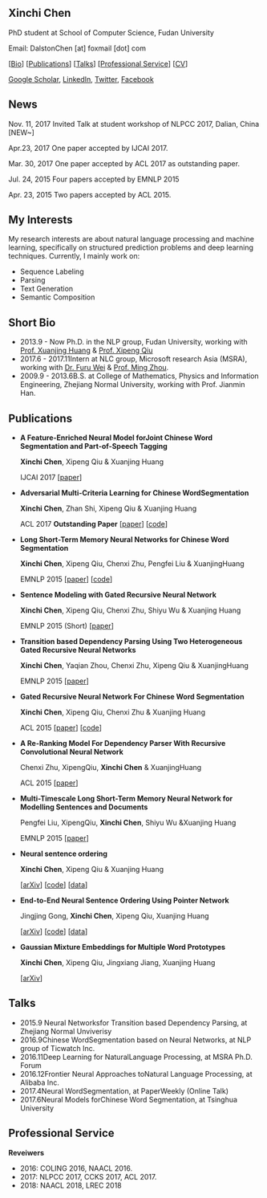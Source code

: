 ## Xinchi Chen

PhD student at School of Computer Science, Fudan University

Email: DalstonChen [at] foxmail [dot] com

[[Bio](#short-bio)]&nbsp;[[Publications](#publications)]&nbsp;[[Talks](#talks)]&nbsp;[[Professional Service](#professional-service)]&nbsp;[[CV](xinchi_cv.pdf)]

[Google Scholar](https://scholar.google.com/citations?user=fPLNGx4AAAAJ&hl=zh-CN), [LinkedIn](https://www.linkedin.com/in/xinchi-chen-b1997bb1/), [Twitter](https://twitter.com/dalstonchen), [Facebook](https://www.facebook.com/dalston.chen)

## News

Nov. 11, 2017	Invited Talk at student workshop of NLPCC 2017, Dalian, China [NEW~]

Apr.23, 2017		One paper accepted by IJCAI 2017.

Mar. 30, 2017	One paper accepted by ACL 2017 as outstanding paper.

Jul. 24, 2015		Four papers accepted by EMNLP 2015 

Apr. 23, 2015	Two papers accepted by ACL 2015.



## My Interests

My research interests are about natural language processing and machine learning, specifically on structured prediction problems and deep learning techniques. Currently, I mainly work on:

- Sequence Labeling
- Parsing
- Text Generation
- Semantic Composition


## Short Bio

- 2013.9 - Now		Ph.D. in the NLP group, Fudan University, working with [Prof. Xuanjing Huang](http://nlp.fudan.edu.cn/xjhuang/) & [Prof. Xipeng Qiu](http://nlp.fudan.edu.cn/xpqiu/en.html)
- 2017.6 - 2017.11Intern at NLC group, Microsoft research Asia (MSRA), working with [Dr. Furu Wei](http://mindio.net/) & [Prof. Ming Zhou](https://www.microsoft.com/en-us/research/people/mingzhou/).
- 2009.9 - 2013.6B.S. at College of Mathematics, Physics and Information Engineering, Zhejiang Normal University, working with Prof. Jianmin Han.

## Publications

- **A Feature-Enriched Neural Model forJoint Chinese Word Segmentation and Part-of-Speech Tagging**

  **Xinchi Chen**, Xipeng Qiu & Xuanjing Huang 

  IJCAI 2017&nbsp;[[paper](https://www.ijcai.org/proceedings/2017/0553.pdf)]

- **Adversarial Multi-Criteria Learning for Chinese WordSegmentation**

  **Xinchi Chen**, Zhan Shi, Xipeng Qiu & Xuanjing Huang 

  ACL 2017 **Outstanding Paper**&nbsp;[[paper](http://www.aclweb.org/anthology/P17-1110)]&nbsp;[[code](https://github.com/FudanNLP/adversarial-multi-criteria-learning-for-CWS)]

- **Long Short-Term Memory Neural Networks for Chinese Word Segmentation**

  **Xinchi Chen**, Xipeng Qiu, Chenxi Zhu, Pengfei Liu & XuanjingHuang 

  EMNLP 2015&nbsp;[[paper](https://aclanthology.info/pdf/D/D15/D15-1141.pdf)]&nbsp;[[code](https://github.com/FudanNLP/CWS_LSTM)]

- **Sentence Modeling with Gated Recursive Neural Network**

  **Xinchi Chen**, Xipeng Qiu, Chenxi Zhu, Shiyu Wu & Xuanjing Huang

  EMNLP 2015 (Short)&nbsp;[[paper](http://www.aclweb.org/anthology/D15-1092)]

- **Transition based Dependency Parsing Using Two Heterogeneous Gated Recursive Neural Networks**

  **Xinchi Chen**, Yaqian Zhou, Chenxi Zhu, Xipeng Qiu & XuanjingHuang

  EMNLP 2015&nbsp;[[paper](http://www.aclweb.org/anthology/D15-1215)]

- **Gated Recursive Neural Network For Chinese Word Segmentation**

  **Xinchi Chen**, Xipeng Qiu, Chenxi Zhu & Xuanjing Huang

  ACL 2015&nbsp;[[paper](http://www.aclweb.org/anthology/P15-1168)]&nbsp;[[code](https://github.com/FudanNLP/CWS_GatedRNN)]

- **A Re-Ranking Model For Dependency Parser With Recursive Convolutional Neural Network**

  Chenxi Zhu, XipengQiu, **Xinchi Chen** & XuanjingHuang

  ACL 2015&nbsp;[[paper](http://www.aclweb.org/anthology/P15-1112)]

- **Multi-Timescale Long Short-Term Memory Neural Network for Modelling Sentences and Documents**

  Pengfei Liu, XipengQiu, **Xinchi Chen**, Shiyu Wu &Xuanjing Huang

  EMNLP 2015&nbsp;[[paper](https://www.aclweb.org/anthology/D/D15/D15-1280.pdf)]

- **Neural sentence ordering**

  **Xinchi Chen**, Xipeng Qiu & Xuanjing Huang

  [[arXiv](https://arxiv.org/pdf/1607.06952.pdf)]&nbsp;[[code](https://github.com/FudanNLP/NeuralSentenceOrdering)]&nbsp;[[data](https://drive.google.com/drive/folders/0B-mnK8kniGAiNVB6WTQ4bmdyamc)]

- **End-to-End Neural Sentence Ordering Using Pointer Network**

  Jingjing Gong, **Xinchi Chen**, Xipeng Qiu, Xuanjing Huang

  [[arXiv](https://arxiv.org/pdf/1611.04953.pdf)]&nbsp;[[code](https://github.com/JerrikEph/SentenceOrdering_PTR)]&nbsp;[[data](https://drive.google.com/drive/folders/0B-mnK8kniGAiNVB6WTQ4bmdyamc)]

- **Gaussian Mixture Embeddings for Multiple Word Prototypes**

  **Xinchi Chen**, Xipeng Qiu, Jingxiang Jiang, Xuanjing Huang

  [[arXiv](https://arxiv.org/pdf/1511.06246.pdf)]

## Talks

- 2015.9	Neural Networksfor Transition based Dependency Parsing, at Zhejiang Normal Unviverisy
- 2016.9Chinese WordSegmentation based on Neural Networks, at NLP group of Ticwatch Inc.
- 2016.11Deep Learning for NaturalLanguage Processing, at MSRA Ph.D. Forum
- 2016.12Frontier Neural Approaches toNatural Language Processing, at Alibaba Inc.
- 2017.4Neural WordSegmentation, at PaperWeekly (Online Talk)
- 2017.6Neural Models forChinese Word Segmentation, at Tsinghua University

## Professional Service

**Reveiwers**

 - 2016: COLING 2016, NAACL 2016.
- 2017: NLPCC 2017, CCKS 2017, ACL 2017.
 - 2018: NAACL 2018, LREC 2018


